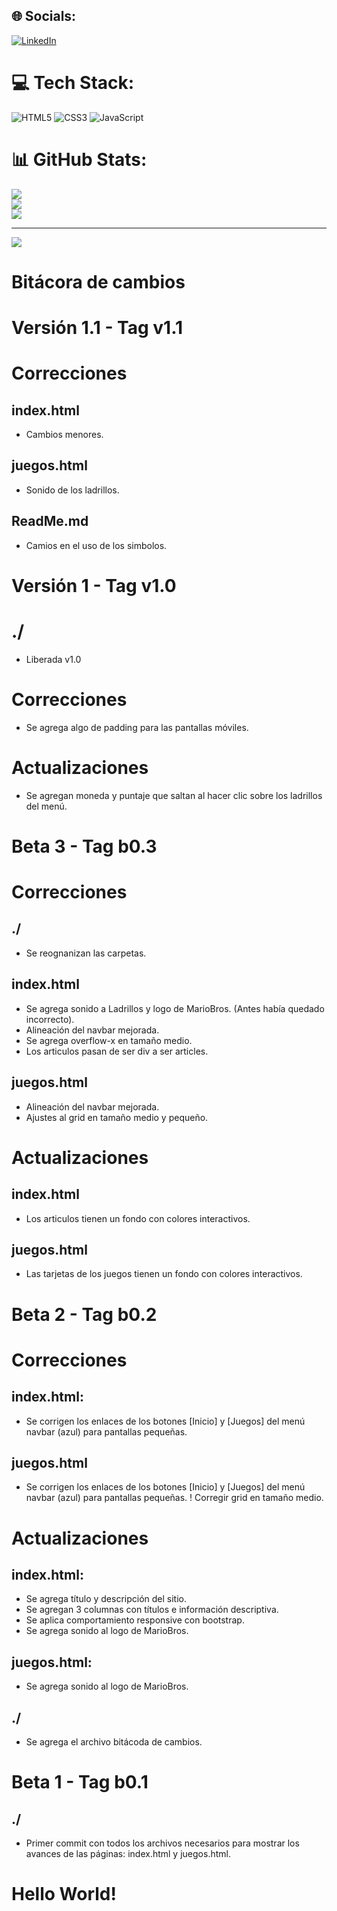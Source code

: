 
## 🌐 Socials:
[![LinkedIn](https://img.shields.io/badge/LinkedIn-%230077B5.svg?logo=linkedin&logoColor=white)](https://linkedin.com/in/https://www.linkedin.com/in/dubar/) 

# 💻 Tech Stack:
![HTML5](https://img.shields.io/badge/html5-%23E34F26.svg?style=for-the-badge&logo=html5&logoColor=white) ![CSS3](https://img.shields.io/badge/css3-%231572B6.svg?style=for-the-badge&logo=css3&logoColor=white) ![JavaScript](https://img.shields.io/badge/javascript-%23323330.svg?style=for-the-badge&logo=javascript&logoColor=%23F7DF1E)
# 📊 GitHub Stats:
![](https://github-readme-stats.vercel.app/api?username=Nuc134rB0t&theme=dark&hide_border=false&include_all_commits=false&count_private=false)<br/>
![](https://github-readme-streak-stats.herokuapp.com/?user=Nuc134rB0t&theme=dark&hide_border=false)<br/>
![](https://github-readme-stats.vercel.app/api/top-langs/?username=Nuc134rB0t&theme=dark&hide_border=false&include_all_commits=false&count_private=false&layout=compact)

---
[![](https://visitcount.itsvg.in/api?id=Nuc134rB0t&icon=0&color=0)](https://visitcount.itsvg.in)

<!-- Proudly created with GPRM ( https://gprm.itsvg.in ) -->



# Bitácora de cambios #


# Versión 1.1 - Tag v1.1

# Correcciones #

## index.html
- Cambios menores.

## juegos.html
- Sonido de los ladrillos.

## ReadMe.md
- Camios en el uso de los simbolos.




# Versión 1 - Tag v1.0

# ./
- Liberada v1.0

# Correcciones #
- Se agrega algo de padding para las pantallas móviles.

# Actualizaciones #
- Se agregan moneda y puntaje que saltan al hacer clic sobre los ladrillos del menú.






# Beta 3 - Tag b0.3

# Correcciones #

## ./
- Se reognanizan las carpetas.

## index.html
- Se agrega sonido a Ladrillos y logo de MarioBros. (Antes había quedado incorrecto).
- Alineación del navbar mejorada.
- Se agrega overflow-x en tamaño medio.
- Los articulos pasan de ser div a ser articles.

## juegos.html
- Alineación del navbar mejorada.
- Ajustes al grid en tamaño medio y pequeño.

# Actualizaciones ##

## index.html
- Los articulos tienen un fondo con colores interactivos.

## juegos.html
- Las tarjetas de los juegos tienen un fondo con colores interactivos.






# Beta 2 - Tag b0.2

# Correcciones #

## index.html:
- Se corrigen los enlaces de los botones [Inicio] y [Juegos] del menú navbar (azul) para pantallas pequeñas.

## juegos.html
- Se corrigen los enlaces de los botones [Inicio] y [Juegos] del menú navbar (azul) para pantallas pequeñas.
! Corregir grid en tamaño medio.

# Actualizaciones #

## index.html:
- Se agrega título y descripción del sitio.
- Se agregan 3 columnas con títulos e información descriptiva.
- Se aplica comportamiento responsive con bootstrap.
- Se agrega sonido al logo de MarioBros.

## juegos.html:
- Se agrega sonido al logo de MarioBros.

## ./
- Se agrega el archivo bitácoda de cambios.






# Beta 1 - Tag b0.1

## ./
- Primer commit con todos los archivos necesarios para mostrar los avances de las páginas: index.html y juegos.html.

# Hello World!
